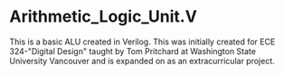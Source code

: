 # Arithmetic_Logic_Unit.V
This is a basic ALU created in Verilog.  This was initially created for ECE 324-"Digital Design" taught by Tom Pritchard at Washington State University Vancouver and is expanded on as an extracurricular project. 
